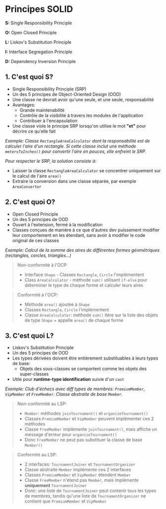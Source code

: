 # Principes SOLID
**S:** Single Responsibility Principle

**O:** Open Closed Principle

**L:** Liskov's Substitution Principle

**I:** Interface Segregation Principle

**D:** Dependency Inversion Principle

## 1. C'est quoi S?
- Single Responsibility Principle (SRP)
- Un des 5 principes de Object-Oriented Design (OOD)
- Une classe ne devrait avoir qu'une seule, et une seule, responsabilité
- Avantages:
    - Grande maintenabilité
    - Contrôle de la visibilité à travers les modules de l'application
    - Contribuer à l'encapsulation
- Une classe viole le principe SRP lorsqu'on utilise le mot **"et"** pour décrire ce qu'elle fait

*Exemple: Classe `RectangleAreaCalculator` dont la responsabilité est de calculer l'aire d'un rectangle. Si cette classe inclut une méthode `metersToInches()` pour convertir l'aire en pouces, elle enfreint le SRP.*

*Pour respecter le SRP, la solution consiste à:*
- Laisser la classe `RectangleAreaCalculator` se concentrer uniquement sur le calcul de l'aire `area()`
- Extraire la conversion dans une classe séparée, par exemple `AreaConverter`

## 2. C'est quoi O?
- Open Closed Principle
- Un des 5 principes de OOD
- Ouvert à l'extension, fermé à la modification
- Classes conçues de manière à ce que d'autres dev puissement modifier leur comportement en les étendant, sans avoir à modifier le code original de ces classes

*Exemple: Calcul de la somme des aires de différentes formes géométriques (rectangles, cercles, triangles...)*

> Non-conformité à l'OCP:
> - Interface `Shape` - Classes `Rectangle`, `Circle` l'implémentent
> - Class `AreaCalculator` - méthode `sum()` utilisant `if-else` pour déterminer le type de chaque forme et calculer leurs aires

> Conformité à l'OCP:
> - Méthode `area()` ajoutée à `Shape`
> - Classes `Rectangle`, `Circle` l'implémentent
> - Classe `AreaCalculator`: méthode `sum()` itère sur la liste des objets de type `Shape` + appelle `area()` de chaque forme

## 3. C'est quoi L?
- Liskov's Substitution Principle
- Un des 5 principes de OOD
- Les types dérivées doivent être entièrement substituables à leurs types de base: 
    - Objets des sous-classes se comportent comme les objets des super-classes
- Utile pour **runtime-type identification** suivie d'un `cast`

*Exemple: Club d'échecs avec diff types de membres: `PremiumMember`, `VipMember` et `FreeMember`. Classe abstraite de base `Member`.*

> Non-conformité au LSP:
> - `Member`: méthodes `joinTournament()` et `organizeTournament()`
> - Classes `PremiumMember` et `VipMember` peuvent implémenter ces 2 méthodes
> - Classe `FreeMember` implémente `joinTournament()`, mais affiche un message d'erreur pour `organizeTournament()`
> - Donc `FreeMember` ne peut pas substituer la classe de base `Member()`

> Conformité au LSP:
> - 2 interfaces: `TournamentJoiner` et `TournamentOrganizer`
> - Classe abstraite `Member` implémente ces 2 interfaces
> - Classes `PremiumMember` et `VipMember` étendent `Member`
> - Classe `FreeMember` n'étend pas `Member`, mais implémente **uniquement** `TournamentJoiner`
> - Donc: une liste de `TournamentJoiner` peut contenir tous les types de membres, tandis qu'une liste de `TournamentOrganizer` ne contient que `PremiumMember` et `VipMember`